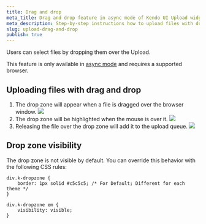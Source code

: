 ```yaml
---
title: Drag and drop
meta_title: Drag and drop feature in async mode of Kendo UI Upload widget
meta_description: Step-by-step instructions how to upload files with drag and drop feature in async mode in File Upload UI widget.
slug: upload-drag-and-drop
publish: true
---
```


Users can select files by dropping them over the Upload.

This feature is only available in [async mode](modes#asynchronous-mode) and requires a supported browser.

## Uploading files with drag and drop

1. The drop zone will appear when a file is dragged over the browser window.  ![](upload-dd1.png)
2. The drop zone will be highlighted when the mouse is over it.  ![](upload-dd2.png)
3. Releasing the file over the drop zone will add it to the upload queue.  ![](upload-dd3.png)

##  Drop zone visibility

The drop zone is not visible by default. You can override this behavior with the following CSS rules:

    div.k-dropzone {
        border: 1px solid #c5c5c5; /* For Default; Different for each theme */
    }

    div.k-dropzone em {
        visibility: visible;
    }

